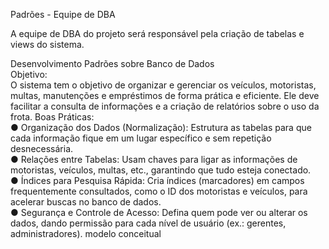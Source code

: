 Padrões - Equipe de DBA

A equipe de DBA do projeto será responsável pela criação de tabelas e views do sistema.




Desenvolvimento Padrões sobre Banco de Dados<br/>
Objetivo:<br/>
O sistema tem o objetivo de organizar e gerenciar os veículos,
motoristas, multas, manutenções e empréstimos de forma prática e
eficiente. Ele deve facilitar a consulta de informações e a criação
de relatórios sobre o uso da frota.
Boas Práticas:<br/>
● Organização dos Dados (Normalização): Estrutura as tabelas
para que cada informação fique em um lugar específico e sem
repetição desnecessária.<br/>
● Relações entre Tabelas: Usam
chaves para ligar as informações de motoristas, veículos, multas, etc., garantindo que tudo esteja conectado.<br/>
● Índices para Pesquisa Rápida: Cria índices (marcadores) em campos frequentemente consultados, como o ID dos motoristas e veículos, para acelerar buscas no banco de dados.<br/>
● Segurança e Controle de Acesso: Defina quem pode ver ou alterar os dados, dando permissão para cada nível de usuário (ex.: gerentes, administradores).
modelo conceitual


